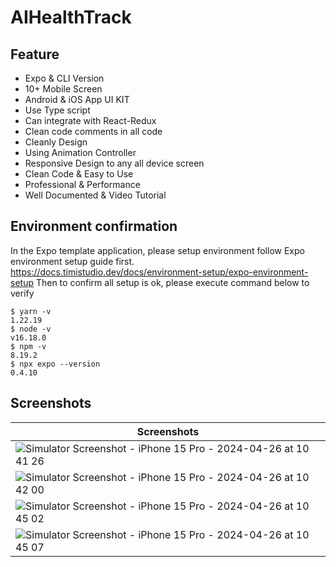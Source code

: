 # AIHealthTrack

## Feature
- Expo & CLI Version
- 10+ Mobile Screen
- Android & iOS App UI KIT
- Use Type script
- Can integrate with React-Redux
- Clean code comments in all code
- Cleanly Design
- Using Animation Controller
- Responsive Design to any all device screen
- Clean Code & Easy to Use
- Professional & Performance
- Well Documented & Video Tutorial

## Environment confirmation 
In the Expo template application, please setup environment follow Expo environment setup guide first. https://docs.timistudio.dev/docs/environment-setup/expo-environment-setup 
Then to confirm all setup is ok, please execute command below to verify
```
$ yarn -v
1.22.19
$ node -v
v16.18.0
$ npm -v
8.19.2
$ npx expo --version
0.4.10
```

## Screenshots
| Screenshots |
|---------|
| ![Simulator Screenshot - iPhone 15 Pro - 2024-04-26 at 10 41 26](https://github.com/fifyrio/HealthTrackRN/assets/8080188/de4be90b-ac46-459c-906f-f871351f623d)|
| ![Simulator Screenshot - iPhone 15 Pro - 2024-04-26 at 10 42 00](https://github.com/fifyrio/HealthTrackRN/assets/8080188/48fa8abc-272a-42a1-9def-fcdb7a17882c)|
| ![Simulator Screenshot - iPhone 15 Pro - 2024-04-26 at 10 45 02](https://github.com/fifyrio/HealthTrackRN/assets/8080188/0d6d308d-fe2e-4bf4-bd32-bf41179627cd)|
| ![Simulator Screenshot - iPhone 15 Pro - 2024-04-26 at 10 45 07](https://github.com/fifyrio/HealthTrackRN/assets/8080188/7151a538-07b0-4b87-ba54-9bc04233b818)|




